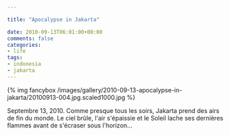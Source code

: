 ```yaml
---

title: "Apocalypse in Jakarta"

date: 2010-09-13T06:01:00+00:00
comments: false
categories: 
- life
tags:
- indonesia
- jakarta
---
```


{% img fancybox /images/gallery/2010-09-13-apocalypse-in-jakarta/20100913-004.jpg.scaled1000.jpg %}

Septembre 13, 2010. Comme presque tous les soirs, Jakarta prend des airs de fin du monde. Le ciel brûle, l'air s'épaissie et le Soleil lache ses dernières flammes avant de s'écraser sous l'horizon...
